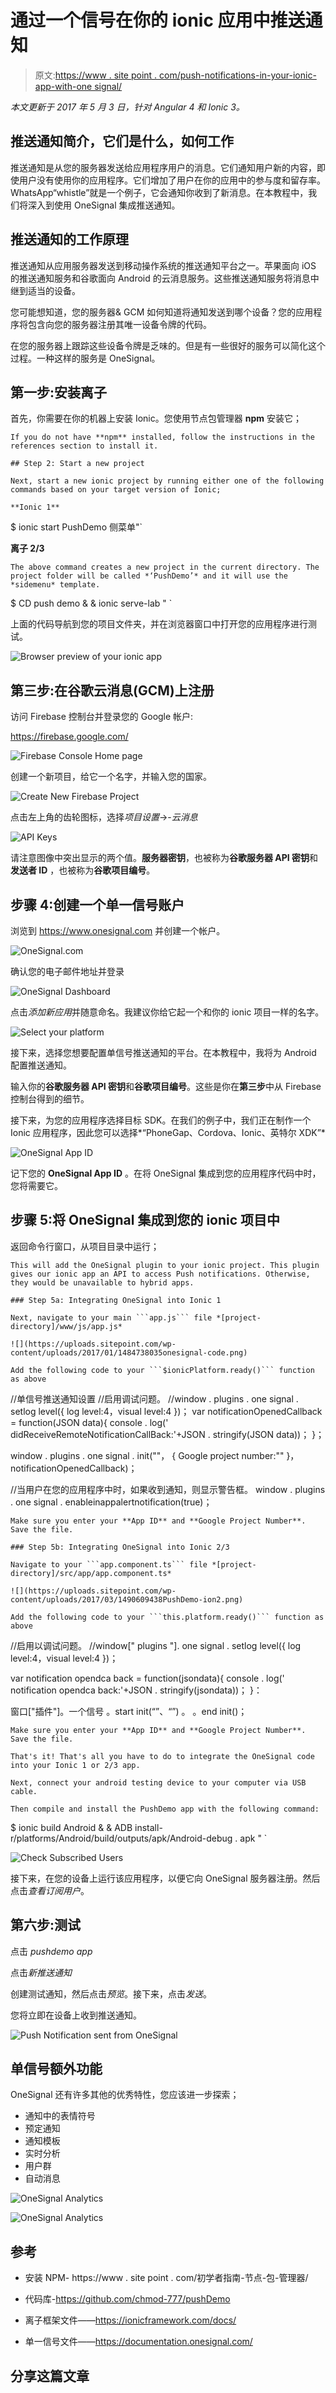 # 通过一个信号在你的 ionic 应用中推送通知

> 原文:[https://www . site point . com/push-notifications-in-your-ionic-app-with-one signal/](https://www.sitepoint.com/push-notifications-in-your-ionic-app-with-onesignal/)

*本文更新于 2017 年 5 月 3 日，针对 Angular 4 和 Ionic 3。*

## 推送通知简介，它们是什么，如何工作

推送通知是从您的服务器发送给应用程序用户的消息。它们通知用户新的内容，即使用户没有使用你的应用程序。它们增加了用户在你的应用中的参与度和留存率。WhatsApp“whistle”就是一个例子，它会通知你收到了新消息。在本教程中，我们将深入到使用 OneSignal 集成推送通知。

## 推送通知的工作原理

推送通知从应用服务器发送到移动操作系统的推送通知平台之一。苹果面向 iOS 的推送通知服务和谷歌面向 Android 的云消息服务。这些推送通知服务将消息中继到适当的设备。

您可能想知道，您的服务器& GCM 如何知道将通知发送到哪个设备？您的应用程序将包含向您的服务器注册其唯一设备令牌的代码。

在您的服务器上跟踪这些设备令牌是乏味的。但是有一些很好的服务可以简化这个过程。一种这样的服务是 OneSignal。

## 第一步:安装离子

首先，你需要在你的机器上安装 Ionic。您使用节点包管理器 **npm** 安装它；

```
If you do not have **npm** installed, follow the instructions in the references section to install it.

## Step 2: Start a new project

Next, start a new ionic project by running either one of the following commands based on your target version of Ionic;

**Ionic 1** 
```

$ ionic start PushDemo 侧菜单"`

**离子 2/3**

```
The above command creates a new project in the current directory. The project folder will be called *‘PushDemo’* and it will use the *sidemenu* template. 
```

$ CD push demo & & ionic serve-lab " `

上面的代码导航到您的项目文件夹，并在浏览器窗口中打开您的应用程序进行测试。

![Browser preview of your ionic app](../Images/89a33348c709d12161ca2e0904c75eae.png)

## 第三步:在谷歌云消息(GCM)上注册

访问 Firebase 控制台并登录您的 Google 帐户:

https://firebase.google.com/

![Firebase Console Home page](../Images/171bd59b3051bd24e51808912dfd57e0.png)

创建一个新项目，给它一个名字，并输入您的国家。

![Create New Firebase Project](../Images/49d96a3684f7c0d4f1d49983be7557a7.png)

点击左上角的齿轮图标，选择*项目设置*->-*云消息*

![API Keys](../Images/b5b4160f764b61e61636d086bd684d69.png)

请注意图像中突出显示的两个值。**服务器密钥**，也被称为**谷歌服务器 API 密钥**和**发送者 ID** ，也被称为**谷歌项目编号**。

## 步骤 4:创建一个单一信号账户

浏览到 https://www.onesignal.com 并创建一个帐户。

![OneSignal.com](../Images/44de60acb44e8c318a6432368f2ae572.png)

确认您的电子邮件地址并登录

![OneSignal Dashboard](../Images/1045c39739ee4161d2848cd923402c61.png)

点击*添加新应用*并随意命名。我建议你给它起一个和你的 ionic 项目一样的名字。

![Select your platform](../Images/2a5505ada33b825d323118e4b12a8c6c.png)

接下来，选择您想要配置单信号推送通知的平台。在本教程中，我将为 Android 配置推送通知。

输入你的**谷歌服务器 API 密钥**和**谷歌项目编号**。这些是你在**第三步**中从 Firebase 控制台得到的细节。

接下来，为您的应用程序选择目标 SDK。在我们的例子中，我们正在制作一个 Ionic 应用程序，因此您可以选择*“PhoneGap、Cordova、Ionic、英特尔 XDK”*

![OneSignal App ID](../Images/7590831ea90b45c07cda8138c52f7491.png)

记下您的 **OneSignal App ID** 。在将 OneSignal 集成到您的应用程序代码中时，您将需要它。

## 步骤 5:将 OneSignal 集成到您的 ionic 项目中

返回命令行窗口，从项目目录中运行；

```
This will add the OneSignal plugin to your ionic project. This plugin gives our ionic app an API to access Push notifications. Otherwise, they would be unavailable to hybrid apps.

### Step 5a: Integrating OneSignal into Ionic 1

Next, navigate to your main ```app.js``` file *[project-directory]/www/js/app.js*

![](https://uploads.sitepoint.com/wp-content/uploads/2017/01/1484738035onesignal-code.png)

Add the following code to your ```$ionicPlatform.ready()``` function as above 
```

//单信号推送通知设置
//启用调试问题。
//window . plugins . one signal . setlog level({ log level:4，visual level:4 })；
var notificationOpenedCallback = function(JSON data){
console . log(' didReceiveRemoteNotificationCallBack:'+JSON . stringify(JSON data))；
}；

window . plugins . one signal . init("<app id="">"，
{ Google project number:"<sender id="">" }，
notificationOpenedCallback)；</sender></app>

//当用户在您的应用程序中时，如果收到通知，则显示警告框。
window . plugins . one signal . enableinappalertnotification(true)；

```
Make sure you enter your **App ID** and **Google Project Number**. Save the file.

### Step 5b: Integrating OneSignal into Ionic 2/3

Navigate to your ```app.component.ts``` file *[project-directory]/src/app/app.component.ts*

![](https://uploads.sitepoint.com/wp-content/uploads/2017/03/1490609438PushDemo-ion2.png)

Add the following code to your ```this.platform.ready()``` function as above 
```

//启用以调试问题。
//window[" plugins "]. one signal . setlog level({ log level:4，visual level:4 })；

var notification opendca back = function(jsondata){
console . log(' notification opendca back:'+JSON . stringify(jsondata))；
}：

窗口["插件"]。一个信号
。start init(“<app id="">”、“<google project="" number="">”)
。
。end init()；</google></app>

```
Make sure you enter your **App ID** and **Google Project Number**. Save the file.

That's it! That's all you have to do to integrate the OneSignal code into your Ionic 1 or 2/3 app.

Next, connect your android testing device to your computer via USB cable.

Then compile and install the PushDemo app with the following command: 
```

$ ionic build Android & & ADB install-r<path to="" project-dir="">/platforms/Android/build/outputs/apk/Android-debug . apk " `</path>

![Check Subscribed Users](../Images/227aa23dc4ec825795eed4bde3c4b5e9.png)

接下来，在您的设备上运行该应用程序，以便它向 OneSignal 服务器注册。然后点击*查看订阅用户*。

## 第六步:测试

点击 *pushdemo app*

点击*新推送通知*

创建测试通知，然后点击*预览*。接下来，点击*发送*。

您将立即在设备上收到推送通知。

![Push Notification sent from OneSignal](../Images/d6ad3261460dac4aaaf54cbe59c5d50b.png)

## 单信号额外功能

OneSignal 还有许多其他的优秀特性，您应该进一步探索；

*   通知中的表情符号
*   预定通知
*   通知模板
*   实时分析
*   用户群
*   自动消息

![OneSignal Analytics](../Images/2853beded34660f37649ae6ff26d46c3.png)

![OneSignal Analytics](../Images/7b221b7f636f84b916ff520d0b8b075e.png)

## 参考

*   安装 NPM-
    https://www . site point . com/初学者指南-节点-包-管理器/

*   代码库-https://github.com/chmod-777/pushDemo

*   离子框架文件——https://ionicframework.com/docs/

*   单一信号文件——https://documentation.onesignal.com/

## 分享这篇文章
